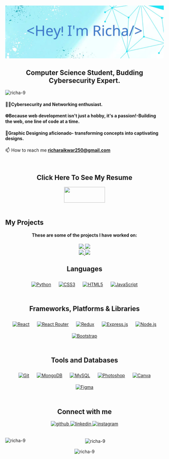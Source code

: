 ![Header](./Header.jpg)
<h2 align="center">Computer Science Student, Budding Cybersecurity Expert.</h2>

<p align="left"> <img src="https://komarev.com/ghpvc/?username=richa-9&label=Profile%20views&color=0e75b6&style=flat" alt="richa-9" /> </p>

<h4 align="left">👨‍💻Cybersecurity and Networking enthusiast.</h4>
<h4 align="left">🌐Because web development isn't just a hobby, it's a passion!-Building the web, one line of code at a time.</h4>
<h4 align="left">🎨Graphic Designing aficionado- transforming concepts into captivating designs.</h4>

📫 How to reach me **richaraikwar250@gmail.com**
<div align = 'center' >
<br/> 
  <h2> Click Here To See My Resume </h2>
 <a href="https://drive.google.com/file/d/14wTwG9mUmfMxHdPErau4V40ImYXuTBJ9/view?usp=sharing" target="_blank">
 <img src="https://img.shields.io/badge/resume-000000?style=for-the-badge&logo=resume&logoColor=white" width="130" height="50" />
 </a>
</div>
<br/> 

## My Projects
<h4 align = 'center'>These are some of the projects I have worked on:</h4>
<div align = 'center'>
 <a href="https://github.com/Richa-9/FarmFresh-Hub">
 <img src="https://github-readme-stats-jrap-bit.vercel.app/api/pin/?username=Richa-9&repo=FarmFresh-Hub&theme=dark&hide_border=true" />
 </a>
  <a href="https://github.com/Richa-9/LocknPic">
 <img src="https://github-readme-stats-jrap-bit.vercel.app/api/pin/?username=Richa-9&repo=LocknPic&theme=dark&hide_border=true" />
 </a>
  <div align = 'center'>
  <a href="https://github.com/Richa-9/Secure-Campus-Area-Network">
 <img src="https://github-readme-stats-jrap-bit.vercel.app/api/pin/?username=Richa-9&repo=Secure-Campus-Area-Network&theme=dark&hide_border=true" />
 </a>
  <a href="https://github.com/Akshat7274/v6_main_site">
 <img src="https://github-readme-stats-jrap-bit.vercel.app/api/pin/?username=Richa-9&repo=v6_main_site&theme=dark&hide_border=true" />
 </a>
 <br/>

## Languages  
<div align="center">  
<a href="https://www.python.org/" target="_blank"><img style="margin: 10px" src="https://img.shields.io/badge/python-3670A0?style=for-the-badge&logo=python&logoColor=ffdd54" alt="Python" height="35" /></a>  
<a href="https://www.w3schools.com/css/" target="_blank"><img style="margin: 10px" src="https://img.shields.io/badge/css3-%231572B6.svg?style=for-the-badge&logo=css3&logoColor=white" alt="CSS3" height="35" /></a>  
<a href="https://en.wikipedia.org/wiki/HTML5" target="_blank"><img style="margin: 10px" src="https://img.shields.io/badge/html5-%23E34F26.svg?style=for-the-badge&logo=html5&logoColor=white" alt="HTML5" height="35" /></a>  
<a href="https://www.javascript.com/" target="_blank"><img style="margin: 10px" src="https://img.shields.io/badge/javascript-%23323330.svg?style=for-the-badge&logo=javascript&logoColor=%23F7DF1E" alt="JavaScript" height="35" /></a>
</div>
<br/> 

## Frameworks, Platforms & Libraries
<div align="center">
<a href="https://reactjs.org/" target="_blank"><img style="margin: 10px" src="https://img.shields.io/badge/react-%2320232a.svg?style=for-the-badge&logo=react&logoColor=%2361DAFB" alt="React" height="35" /></a>  
<a href="https://reactrouter.com/en/main" target="_blank"><img style="margin: 10px" src="https://img.shields.io/badge/React_Router-CA4245?style=for-the-badge&logo=react-router&logoColor=white" alt="React Router" height="35" /></a>
<a href="https://redux.js.org/" target="_blank"><img style="margin: 10px" src="https://img.shields.io/badge/redux-%23593d88.svg?style=for-the-badge&logo=redux&logoColor=white" alt="Redux" height="35" /></a>  
<a href="https://expressjs.com/" target="_blank"><img style="margin: 10px" src="https://img.shields.io/badge/express.js-%23404d59.svg?style=for-the-badge&logo=express&logoColor=%2361DAFB" alt="Express.js" height="35" /></a>  
<a href="https://nodejs.org/" target="_blank"><img style="margin: 10px" src="https://img.shields.io/badge/node.js-6DA55F?style=for-the-badge&logo=node.js&logoColor=white" alt="Node.js" height="35" /></a>  
<a href="https://getbootstrap.com/docs/3.4/javascript/" target="_blank"><img style="margin: 10px" src="https://img.shields.io/badge/bootstrap-%238511FA.svg?style=for-the-badge&logo=bootstrap&logoColor=white" alt="Bootstrap" height="35" /></a>
</div>
<br/> 

## Tools and Databases
<div align="center">  
<a href="https://github.com/" target="_blank"><img style="margin: 10px" src="https://img.shields.io/badge/git-%23F05033.svg?style=for-the-badge&logo=git&logoColor=white" alt="Git" height="35" /></a>  
<a href="https://www.mongodb.com/" target="_blank"><img style="margin: 10px" src="https://img.shields.io/badge/MongoDB-%234ea94b.svg?style=for-the-badge&logo=mongodb&logoColor=white" alt="MongoDB" height="35" /></a>  
<a href="https://www.mysql.com/" target="_blank"><img style="margin: 10px" src="https://img.shields.io/badge/mysql-%2300f.svg?style=for-the-badge&logo=mysql&logoColor=white" alt="MySQL" height="35" /></a> 
<a href="https://www.adobe.com/in/products/photoshop.html" target="_blank"><img style="margin: 10px" src="https://img.shields.io/badge/adobe%20photoshop-%2331A8FF.svg?style=for-the-badge&logo=adobe%20photoshop&logoColor=white)" alt="Photoshop" height="35" /></a>  
<a href="https://www.canva.com/" target="_blank"><img style="margin: 10px" src="https://img.shields.io/badge/Canva-%2300C4CC.svg?style=for-the-badge&logo=Canva&logoColor=white" alt="Canva" height="35" /></a>  
<a href="https://www.figma.com/" target="_blank"><img style="margin: 10px" src="https://img.shields.io/badge/figma-%23F24E1E.svg?style=for-the-badge&logo=figma&logoColor=white" alt="Figma" height="35" /></a> 
</div>
<br/> 

## Connect with me  
<div align="center">
<a href="https://github.com/Richa-9" target="_blank">
<img src=https://img.shields.io/badge/github-%2324292e.svg?&style=for-the-badge&logo=github&logoColor=white alt=github style="margin-bottom: 5px;" />
</a>
<a href="https://www.linkedin.com/in/richa-raikwar/" target="_blank">
<img src=https://img.shields.io/badge/linkedin-%231E77B5.svg?&style=for-the-badge&logo=linkedin&logoColor=white alt=linkedin style="margin-bottom: 5px;" />
</a>
<a href="https://www.instagram.com/estilo_en_/" target="_blank">
<img src=https://img.shields.io/badge/instagram-%23000000.svg?&style=for-the-badge&logo=instagram&logoColor=white alt=instagram style="margin-bottom: 5px;" />
</a>  
</div> 
<br/>

<p><img align="left" src="https://github-readme-stats.vercel.app/api/top-langs?username=richa-9&show_icons=true&locale=en&layout=compact" alt="richa-9" /></p>

<p>&nbsp;<img align="center" src="https://github-readme-stats.vercel.app/api?username=richa-9&show_icons=true&locale=en" alt="richa-9" /></p>

<p><img align="center" src="https://github-readme-streak-stats.herokuapp.com/?user=richa-9&" alt="richa-9" /></p>
